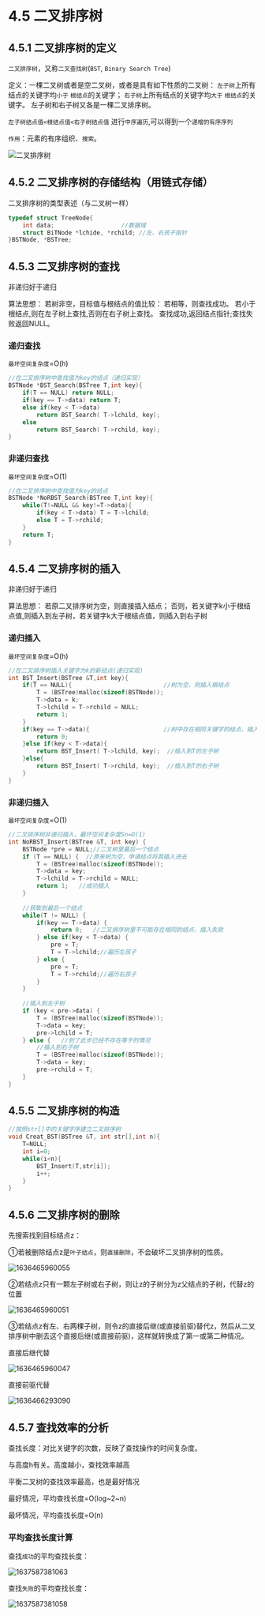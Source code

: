 # 4.5 二叉排序树

## 4.5.1 二叉排序树的定义

`二叉排序树`，又称`二叉查找树`(`BST`, `Binary Search Tree`)

定义：一棵二叉树或者是空二叉树，或者是具有如下性质的二叉树：
`左子树`上所有结点的关键字均`小于` `根结点`的关键字；
`右子树`上所有结点的关键字均`大于` `根结点`的关键字。
左子树和右子树又各是一棵二叉排序树。

`左子树结点值<根结点值<右子树结点值`
进行`中序遍历`,可以得到一个`递增的有序序列`

`作用`：元素的有序组织、`搜索`。

![二叉排序树](/images/data-structure/94cad1c8a786c9179df9bed6c93d70cf3ac75763.jfif)

## 4.5.2 二叉排序树的存储结构（用链式存储）

二叉排序树的类型表述（与二叉树一样）

```c
typedef struct TreeNode{
	int data;                   //数据域
	struct BiTNode *lchide, *rchild; //左、右孩子指针
}BSTNode, *BSTree;
```

## 4.5.3 二叉排序树的查找

非递归好于递归

算法思想：
若树非空，目标值与根结点的值比较：
		若相等，则查找成功。
		若小于根结点,则在左子树上查找,否则在右子树上查找。
查找成功,返回结点指针;查找失败返回NULL。

### 递归查找

`最坏空间复杂度`=O(h)

```c
//在二叉排序树中查找值为key的结点（递归实现）
BSTNode *BST_Search(BSTree T,int key){
    if(T == NULL) return NULL;
    if(key == T->data) return T;
    else if(key < T->data)
		return BST_Search( T->lchild, key);
    else
    	return BST_Search( T->rchild, key);
}
```

### 非递归查找

`最坏空间复杂度`=O(1)

```c
//在二叉排序树中查找值为key的结点
BSTNode *NoRBST_Search(BSTree T,int key){
    while(T!=NULL && key!=T->data){
        if(key < T->data) T = T->lchild;
        else T = T->rchild;
    }
    return T;
}
```

## 4.5.4 二叉排序树的插入

非递归好于递归

算法思想：
若原二叉排序树为空，则直接插入结点；
否则，若关键字k小于根结点值,则插入到左子树，若关键字k大于根结点值，则插入到右子树

### 递归插入

`最坏空间复杂度`=O(h)

```c
//在二叉排序树插入关键字为k的新结点(递归实现)
int BST_Insert(BSTree &T,int key){
    if(T == NULL){                          //树为空，则插入根结点
        T = (BSTree)malloc(sizeof(BSTNode));
        T->data = k;
        T->lchild = T->rchild = NULL;
        return 1;
    }
    if(key == T->data){                     //树中存在相同关键字的结点，插入失败
        return 0;
    }else if(key < T->data){
        return BST_Insert( T->lchild, key);  //插入到T的左子树
    }else{
        return BST_Insert( T->rchild, key);  //插入到T的右子树
    }
}   	
```

### 非递归插入

`最坏空间复杂度`=O(1)

```c
//二叉排序树非递归插入，最坏空间复杂度Sn=O(1)
int NoRBST_Insert(BSTree &T, int key) {
    BSTNode *pre = NULL;//二叉树里最后一个结点
    if (T == NULL) {  //原来树为空，申请结点将其插入进去
        T = (BSTree)malloc(sizeof(BSTNode));
        T->data = key;
        T->lchild = T->rchild = NULL;
        return 1;   //成功插入
    }
 
    //获取到最后一个结点
    while(T != NULL) {
        if(key == T->data) {
            return 0;   //二叉排序树里不可能存在相同的结点，插入失败
        } else if(key < T->data) {
            pre = T;
            T = T->lchild;//遍历左孩子
        } else {
            pre = T;
            T = T->rchild;//遍历右孩子
        }
    }
 
    //插入到左子树
    if (key < pre->data) {
        T = (BSTree)malloc(sizeof(BSTNode));
        T->data = key;
        pre->lchild = T;
    } else {   //到了此步已经不存在等于的情况
        //插入到右子树
        T = (BSTree)malloc(sizeof(BSTNode));
        T->data = key;
        pre->rchild = T;
    }
}
```

## 4.5.5 二叉排序树的构造

```c
//按照str[]中的关键字序建立二叉排序树
void Creat_BST(BSTree &T, int str[],int n){
    T=NULL;
    int i=0;
    while(i<n){
        BST_Insert(T,str[i]);
        i++;
    }
}
```

## 4.5.6 二叉排序树的删除

先搜索找到目标结点z：

①若被删除结点z是`叶子结点`，则`直接删除`，不会破坏二叉排序树的性质。

![1636465960055](/images/data-structure/1636465960055.png)

②若结点z只有一颗左子树或右子树，则让z的子树分为z父结点的子树，代替z的位置

![1636465960051](/images/data-structure/1636465960051.png)

③若结点z有左、右两棵子树，则令z的直接后继(或直接前驱)替代z，然后从二叉排序树中删去这个直接后继(或直接前驱)，这样就转换成了第一或第二种情况。

直接后继代替

![1636465960047](/images/data-structure/1636465960047.png)

直接前驱代替

![1636466293090](/images/data-structure/1636466293090.png)

## 4.5.7 查找效率的分析

查找长度：对比关键字的次数，反映了查找操作的时间复杂度。

与高度h有关。高度越小，查找效率越高

平衡二叉树的查找效率最高，也是最好情况

最好情况，平均查找长度=O(log~2~n)

最坏情况，平均查找长度=O(n)

### 平均查找长度计算

查找`成功`的平均查找长度：

![1637587381063](/images/data-structure/1637587381063.png)

查找`失败`的平均查找长度：

![1637587381058](/images/data-structure/1637587381058.png)
